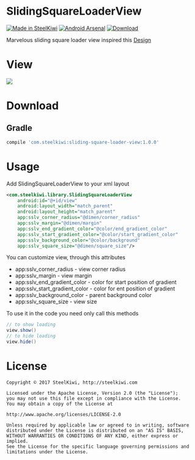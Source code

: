 # SlidingSquareLoaderView

[![Made in SteelKiwi](https://github.com/steelkiwi/SlidingSquareLoaderView/blob/master/assets/made_in_steelkiwi.png)](http://steelkiwi.com/blog/)
[![Android Arsenal](https://img.shields.io/badge/Android%20Arsenal-SlidingSquareLoaderView-orange.svg?style=flat)](https://android-arsenal.com/details/1/5894)
[ ![Download](https://api.bintray.com/packages/soulyaroslav/maven/sliding-square-loader-view/images/download.svg) ](https://bintray.com/soulyaroslav/maven/sliding-square-loader-view/_latestVersion)

Marvelous sliding square loader view inspired this [Design](https://site.uplabs.com/posts/slidin-squares-loader)

# View

![](https://github.com/steelkiwi/SlidingSquareLoaderView/blob/master/assets/sliding_square_loader_view.gif)

# Download

## Gradle

```gradle
compile 'com.steelkiwi:sliding-square-loader-view:1.0.0'
```

# Usage

Add SlidingSquareLoaderView to your xml layout

```xml
<com.steelkiwi.library.SlidingSquareLoaderView
    android:id="@+id/view"
    android:layout_width="match_parent"
    android:layout_height="match_parent"
    app:sslv_corner_radius="@dimen/corner_radius"
    app:sslv_margin="@dimen/margin"
    app:sslv_end_gradient_color="@color/end_gradient_color"
    app:sslv_start_gradient_color="@color/start_gradient_color"
    app:sslv_background_color="@color/background"
    app:sslv_square_size="@dimen/square_size"/>
```

You can customize view, through this attributes

* app:sslv_corner_radius - view corner radius
* app:sslv_margin - view margin
* app:sslv_end_gradient_color - color for start position of gradient
* app:sslv_start_gradient_color - color for ent position of gradient
* app:sslv_background_color - parent background color
* app:sslv_square_size - view size

To use it in the code you need only call this methods

```java
// to show loading
view.show()
// to hide loading
view.hide()
```

# License

```
Copyright © 2017 SteelKiwi, http://steelkiwi.com

Licensed under the Apache License, Version 2.0 (the "License");
you may not use this file except in compliance with the License.
You may obtain a copy of the License at

http://www.apache.org/licenses/LICENSE-2.0

Unless required by applicable law or agreed to in writing, software
distributed under the License is distributed on an "AS IS" BASIS,
WITHOUT WARRANTIES OR CONDITIONS OF ANY KIND, either express or implied.
See the License for the specific language governing permissions and
limitations under the License.
```
